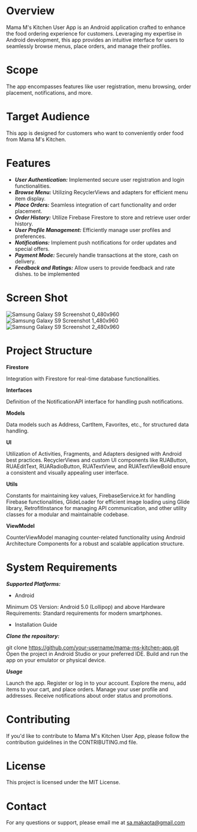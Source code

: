 # Overview

Mama M's Kitchen User App is an Android application crafted to enhance the food ordering experience for customers. 
Leveraging my expertise in Android development, 
this app provides an intuitive interface for users to seamlessly browse menus, 
place orders, and manage their profiles.

# Scope

The app encompasses features like user registration, menu browsing, order placement, notifications, and more.

# Target Audience

This app is designed for customers who want to conveniently order food from Mama M's Kitchen.

# Features

- **_User Authentication:_** Implemented secure user registration and login functionalities.
- **_Browse Menu:_** Utilizing RecyclerViews and adapters for efficient menu item display.
- **_Place Orders:_** Seamless integration of cart functionality and order placement.
- **_Order History:_** Utilize Firebase Firestore to store and retrieve user order history.
- **_User Profile Management:_** Efficiently manage user profiles and preferences.
- **_Notifications:_** Implement push notifications for order updates and special offers.
- **_Payment Mode:_** Securely handle transactions at the store, cash on delivery.
- **_Feedback and Ratings:_** Allow users to provide feedback and rate dishes. to be implemented

# Screen Shot

![Samsung Galaxy S9 Screenshot 0_480x960](https://github.com/makaota/Mamma-Ms-Kitchen/assets/74915165/dac129cb-dc26-4ade-9eac-a653ced9d185)
![Samsung Galaxy S9 Screenshot 1_480x960](https://github.com/makaota/Mamma-Ms-Kitchen/assets/74915165/d43c9fed-4cd6-43a8-a608-419971e793b2)
![Samsung Galaxy S9 Screenshot 2_480x960](https://github.com/makaota/Mamma-Ms-Kitchen/assets/74915165/27d4f06f-69af-471c-bcee-c13d8b805c18)




# Project Structure

**Firestore**

Integration with Firestore for real-time database functionalities.

**Interfaces**

Definition of the NotificationAPI interface for handling push notifications.

**Models**

Data models such as Address, CartItem, Favorites, etc., for structured data handling.

**UI**

Utilization of Activities, Fragments, and Adapters designed with Android best practices. RecyclerViews and custom UI components like RUAButton, RUAEditText, RUARadioButton, RUATextView, and RUATextViewBold ensure a consistent and visually appealing user interface.

**Utils**

Constants for maintaining key values, FirebaseService.kt for handling Firebase functionalities, GlideLoader for efficient image loading using Glide library, RetrofitInstance for managing API communication, and other utility classes for a modular and maintainable codebase.

**ViewModel**

CounterViewModel managing counter-related functionality using Android Architecture Components for a robust and scalable application structure.

# System Requirements

**_Supported Platforms:_**

- Android

Minimum OS Version: Android 5.0 (Lollipop) and above
Hardware Requirements: Standard requirements for modern smartphones.

- Installation Guide
  
**_Clone the repository:_**

git clone https://github.com/your-username/mama-ms-kitchen-app.git
Open the project in Android Studio or your preferred IDE.
Build and run the app on your emulator or physical device.

**_Usage_**

Launch the app.
Register or log in to your account.
Explore the menu, add items to your cart, and place orders.
Manage your user profile and addresses.
Receive notifications about order status and promotions.

# Contributing

If you'd like to contribute to Mama M's Kitchen User App, please follow the contribution guidelines in the CONTRIBUTING.md file.

# License

This project is licensed under the MIT License.

# Contact
For any questions or support, please email me at sa.makaota@gmail.com 
